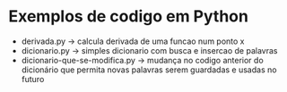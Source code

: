 # Exemplos de codigo em Python

* derivada.py -> calcula derivada de uma funcao num ponto x
* dicionario.py -> simples dicionario com busca e insercao de palavras
* dicionario-que-se-modifica.py -> mudança no codigo anterior do dicionário que permita novas palavras serem guardadas e usadas no futuro
